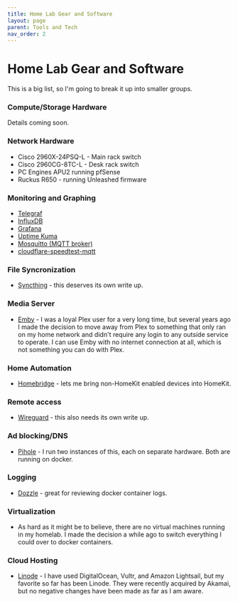 ```yaml
---
title: Home Lab Gear and Software
layout: page
parent: Tools and Tech
nav_order: 2
---
```


# Home Lab Gear and Software
This is a big list, so I'm going to break it up into smaller groups. 

### Compute/Storage Hardware
Details coming soon.

### Network Hardware
- Cisco 2960X-24PSQ-L - Main rack switch
- Cisco 2960CG-8TC-L - Desk rack switch
- PC Engines APU2 running pfSense
- Ruckus R650 - running Unleashed firmware

### Monitoring and Graphing
- [Telegraf](https://hub.docker.com/_/telegraf)
- [InfluxDB](https://hub.docker.com/_/influxdb)
- [Grafana](https://hub.docker.com/r/grafana/grafana)
- [Uptime Kuma](https://github.com/louislam/uptime-kuma)
- [Mosquitto (MQTT broker)](https://hub.docker.com/_/eclipse-mosquitto)
- [cloudflare-speedtest-mqtt](https://github.com/ccmpbll/cloudflare-speedtest-mqtt)

### File Syncronization
- [Syncthing](https://docs.syncthing.net/) - this deserves its own write up. 

### Media Server
- [Emby](https://emby.media/) - I was a loyal Plex user for a very long time, but several years ago I made the decision to move away from Plex to something that only ran on my home network and didn't require any login to any outside service to operate. I can use Emby with no internet connection at all, which is not something you can do with Plex. 

### Home Automation
- [Homebridge](https://github.com/homebridge/docker-homebridge) - lets me bring non-HomeKit enabled devices into HomeKit. 

### Remote access
- [Wireguard](https://www.wireguard.com/) - this also needs its own write up. 

### Ad blocking/DNS
- [Pihole](https://hub.docker.com/r/pihole/pihole) - I run two instances of this, each on separate hardware. Both are running on docker.

### Logging
- [Dozzle](https://dozzle.dev/) - great for reviewing docker container logs.

### Virtualization
- As hard as it might be to believe, there are no virtual machines running in my homelab. I made the decision a while ago to switch everything I could over to docker containers. 

### Cloud Hosting
- [Linode](https://www.linode.com/) - I have used DigitalOcean, Vultr, and Amazon Lightsail, but my favorite so far has been Linode. They were recently acquired by Akamai, but no negative changes have been made as far as I am aware. 
